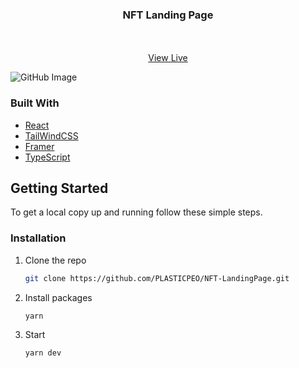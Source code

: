 <p align="center">

  <h3 align="center">NFT Landing Page</h3>

  <p align="center">
    <br />
    <br />
    <a href="https://nft-landingpage.onrender.com/">View Live</a>
  </p>
</p>

![GitHub Image](https://i.imgur.com/fzbcmtO.png)

### Built With

- [React](https://react.dev/)
- [TailWindCSS](https://tailwindcss.com/)
- [Framer](https://www.framer.com/motion/)
- [TypeScript](https://www.typescriptlang.org/)

## Getting Started

To get a local copy up and running follow these simple steps.

### Installation

1. Clone the repo
   ```sh
   git clone https://github.com/PLASTICPEO/NFT-LandingPage.git
   ```
2. Install packages
   ```sh
   yarn
   ```
3. Start
   ```sh
   yarn dev
   ```
